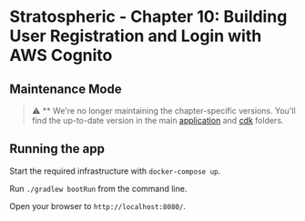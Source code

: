 # Stratospheric - Chapter 10: Building User Registration and Login with AWS Cognito

## Maintenance Mode

> :warning: ** We're no longer maintaining the chapter-specific versions. You'll find the up-to-date version in the main [application](../../../application) and [cdk](../../../cdk) folders.

## Running the app

Start the required infrastructure with `docker-compose up`.

Run ```./gradlew bootRun``` from the command line.

Open your browser to `http://localhost:8080/`.


